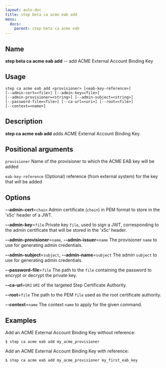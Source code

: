 ```yaml
---
layout: auto-doc
title: step beta ca acme eab add
menu:
  docs:
    parent: step beta ca acme eab
---
```


## Name
**step beta ca acme eab add** -- add ACME External Account Binding Key

## Usage

```raw
step ca acme eab add <provisioner> [<eab-key-reference>]
[--admin-cert=<file>] [--admin-key=<file>]
[--admin-provisioner=<string>] [--admin-subject=<string>]
[--password-file=<file>] [--ca-url=<uri>] [--root=<file>]
[--context=<name>]
```

## Description

**step ca acme eab add** adds ACME External Account Binding Key.

## Positional arguments

`provisioner`
Name of the provisioner to which the ACME EAB key will be added

`eab-key-reference`
(Optional) reference (from external system) for the key that will be added

## Options


**--admin-cert**=`chain`
Admin certificate (`chain`) in PEM format to store in the 'x5c' header of a JWT.

**--admin-key**=`file`
Private key `file`, used to sign a JWT, corresponding to the admin certificate that will
be stored in the 'x5c' header.

**--admin-provisioner**=`name`, **--admin-issuer**=`name`
The provisioner `name` to use for generating admin credentials.

**--admin-subject**=`subject`, **--admin-name**=`subject`
The admin `subject` to use for generating admin credentials.

**--password-file**=`file`
The path to the `file` containing the password to encrypt or decrypt the private key.

**--ca-url**=`URI`
`URI` of the targeted Step Certificate Authority.

**--root**=`file`
The path to the PEM `file` used as the root certificate authority.

**--context**=`name`
The context `name` to apply for the given command.

## Examples

Add an ACME External Account Binding Key without reference:
```shell
$ step ca acme eab add my_acme_provisioner
```

Add an ACME External Account Binding Key with reference:
```shell
$ step ca acme eab add my_acme_provisioner my_first_eab_key
```

